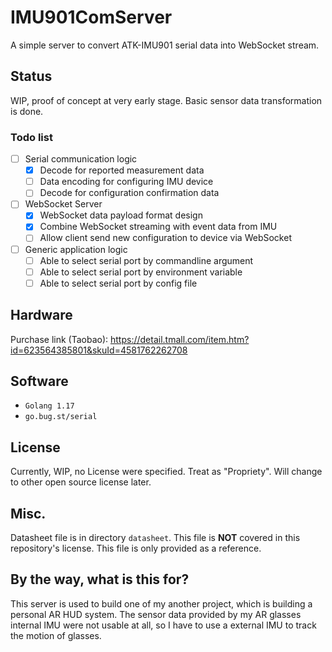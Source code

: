 # IMU901ComServer

A simple server to convert ATK-IMU901 serial data into WebSocket stream.

## Status

WIP, proof of concept at very early stage.
Basic sensor data transformation is done.

### Todo list
- [ ] Serial communication logic 
  - [X] Decode for reported measurement data
  - [ ] Data encoding for configuring IMU device
  - [ ] Decode for configuration confirmation data
- [ ] WebSocket Server  
  - [X] WebSocket data payload format design
  - [X] Combine WebSocket streaming with event data from IMU  
  - [ ] Allow client send new configuration to device via WebSocket 
- [ ] Generic application logic
  - [ ] Able to select serial port by commandline argument
  - [ ] Able to select serial port by environment variable
  - [ ] Able to select serial port by config file

## Hardware

Purchase link (Taobao): https://detail.tmall.com/item.htm?id=623564385801&skuId=4581762262708

## Software

- `Golang 1.17`
- `go.bug.st/serial`

## License

Currently, WIP, no License were specified. Treat as "Propriety". Will change to other open source license later.

## Misc.

Datasheet file is in directory `datasheet`. This file is **NOT** covered in this repository's license. This file is only provided as a reference.

## By the way, what is this for?

This server is used to build one of my another project, which is building a personal AR HUD system.
The sensor data provided by my AR glasses internal IMU were not usable at all, so I have to use a external IMU to track the motion of glasses.

